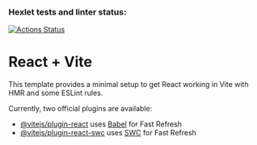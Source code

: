### Hexlet tests and linter status:
[![Actions Status](https://github.com/kirill568/js-playwright-project-90/actions/workflows/hexlet-check.yml/badge.svg)](https://github.com/kirill568/js-playwright-project-90/actions)

# React + Vite

This template provides a minimal setup to get React working in Vite with HMR and some ESLint rules.

Currently, two official plugins are available:

- [@vitejs/plugin-react](https://github.com/vitejs/vite-plugin-react/blob/main/packages/plugin-react/README.md) uses [Babel](https://babeljs.io/) for Fast Refresh
- [@vitejs/plugin-react-swc](https://github.com/vitejs/vite-plugin-react-swc) uses [SWC](https://swc.rs/) for Fast Refresh